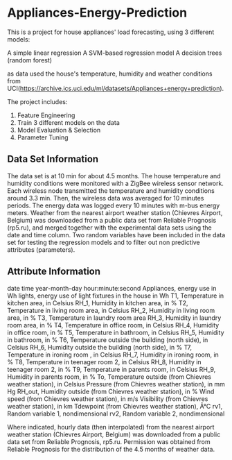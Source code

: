 # Appliances-Energy-Prediction

This is a project for house appliances' load forecasting, using 3 different models:

A simple linear regression 
A SVM-based regression model 
A decision trees (random forest) 

as data used the house's temperature, humidity  and weather conditions from UCI(https://archive.ics.uci.edu/ml/datasets/Appliances+energy+prediction).

The project includes:

1. Feature Engineering
2. Train 3 different models on the data
3. Model Evaluation & Selection
4. Parameter Tuning

## Data Set Information

The data set is at 10 min for about 4.5 months. The house temperature and humidity conditions were monitored with a ZigBee wireless sensor network. Each wireless node transmitted the temperature and humidity conditions around 3.3 min. Then, the wireless data was averaged for 10 minutes periods. The energy data was logged every 10 minutes with m-bus energy meters. Weather from the nearest airport weather station (Chievres Airport, Belgium) was downloaded from a public data set from Reliable Prognosis (rp5.ru), and merged together with the experimental data sets using the date and time column. Two random variables have been included in the data set for testing the regression models and to filter out non predictive attributes (parameters). 

## Attribute Information

date time year-month-day hour:minute:second 
Appliances, energy use in Wh 
lights, energy use of light fixtures in the house in Wh 
T1, Temperature in kitchen area, in Celsius 
RH_1, Humidity in kitchen area, in % 
T2, Temperature in living room area, in Celsius 
RH_2, Humidity in living room area, in % 
T3, Temperature in laundry room area 
RH_3, Humidity in laundry room area, in % 
T4, Temperature in office room, in Celsius 
RH_4, Humidity in office room, in % 
T5, Temperature in bathroom, in Celsius 
RH_5, Humidity in bathroom, in % 
T6, Temperature outside the building (north side), in Celsius 
RH_6, Humidity outside the building (north side), in % 
T7, Temperature in ironing room , in Celsius 
RH_7, Humidity in ironing room, in % 
T8, Temperature in teenager room 2, in Celsius 
RH_8, Humidity in teenager room 2, in % 
T9, Temperature in parents room, in Celsius 
RH_9, Humidity in parents room, in % 
To, Temperature outside (from Chievres weather station), in Celsius 
Pressure (from Chievres weather station), in mm Hg 
RH_out, Humidity outside (from Chievres weather station), in % 
Wind speed (from Chievres weather station), in m/s 
Visibility (from Chievres weather station), in km 
Tdewpoint (from Chievres weather station), Â°C 
rv1, Random variable 1, nondimensional 
rv2, Random variable 2, nondimensional 

Where indicated, hourly data (then interpolated) from the nearest airport weather station (Chievres Airport, Belgium) was downloaded from a public data set from Reliable Prognosis, rp5.ru. Permission was obtained from Reliable Prognosis for the distribution of the 4.5 months of weather data. 








